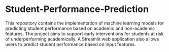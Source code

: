# Student-Performance-Prediction

This repository contains the implementation of machine learning models for predicting student performance based on academic and non-academic features. The project aims to support early interventions for students at risk of underperforming academically. A Streamlit web application also allows users to predict student performance based on input features.
